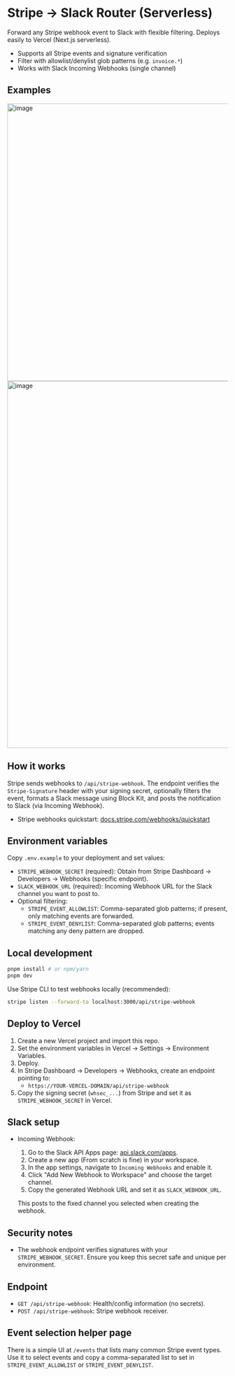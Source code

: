 # Stripe → Slack Router (Serverless)

Forward any Stripe webhook event to Slack with flexible filtering. Deploys easily to Vercel (Next.js serverless).

- Supports all Stripe events and signature verification
- Filter with allowlist/denylist glob patterns (e.g. `invoice.*`)
- Works with Slack Incoming Webhooks (single channel)

## Examples
<img width="1195" height="634" alt="image" src="https://github.com/user-attachments/assets/35bfc9f9-96d3-4fff-8daf-ede6e436bed7" />
<img width="1301" height="838" alt="image" src="https://github.com/user-attachments/assets/00478ac2-12f6-4ef9-b2da-c28629d7500c" />



## How it works

Stripe sends webhooks to `/api/stripe-webhook`. The endpoint verifies the `Stripe-Signature` header with your signing secret, optionally filters the event, formats a Slack message using Block Kit, and posts the notification to Slack (via Incoming Webhook).

- Stripe webhooks quickstart: [docs.stripe.com/webhooks/quickstart](https://docs.stripe.com/webhooks/quickstart)

## Environment variables

Copy `.env.example` to your deployment and set values:

- `STRIPE_WEBHOOK_SECRET` (required): Obtain from Stripe Dashboard → Developers → Webhooks (specific endpoint).
- `SLACK_WEBHOOK_URL` (required): Incoming Webhook URL for the Slack channel you want to post to.
- Optional filtering:
  - `STRIPE_EVENT_ALLOWLIST`: Comma-separated glob patterns; if present, only matching events are forwarded.
  - `STRIPE_EVENT_DENYLIST`: Comma-separated glob patterns; events matching any deny pattern are dropped.

## Local development

```bash
pnpm install # or npm/yarn
pnpm dev
```

Use Stripe CLI to test webhooks locally (recommended):

```bash
stripe listen --forward-to localhost:3000/api/stripe-webhook
```

## Deploy to Vercel

1. Create a new Vercel project and import this repo.
2. Set the environment variables in Vercel → Settings → Environment Variables.
3. Deploy.
4. In Stripe Dashboard → Developers → Webhooks, create an endpoint pointing to:
   - `https://YOUR-VERCEL-DOMAIN/api/stripe-webhook`
5. Copy the signing secret (`whsec_...`) from Stripe and set it as `STRIPE_WEBHOOK_SECRET` in Vercel.

## Slack setup

- Incoming Webhook:
  1. Go to the Slack API Apps page: [api.slack.com/apps](https://api.slack.com/apps).
  2. Create a new app (From scratch is fine) in your workspace.
  3. In the app settings, navigate to `Incoming Webhooks` and enable it.
  4. Click "Add New Webhook to Workspace" and choose the target channel.
  5. Copy the generated Webhook URL and set it as `SLACK_WEBHOOK_URL`.

  This posts to the fixed channel you selected when creating the webhook.

## Security notes

- The webhook endpoint verifies signatures with your `STRIPE_WEBHOOK_SECRET`. Ensure you keep this secret safe and unique per environment.

## Endpoint

- `GET /api/stripe-webhook`: Health/config information (no secrets).
- `POST /api/stripe-webhook`: Stripe webhook receiver.

## Event selection helper page

There is a simple UI at `/events` that lists many common Stripe event types. Use it to select events and copy a comma-separated list to set in `STRIPE_EVENT_ALLOWLIST` or `STRIPE_EVENT_DENYLIST`.
